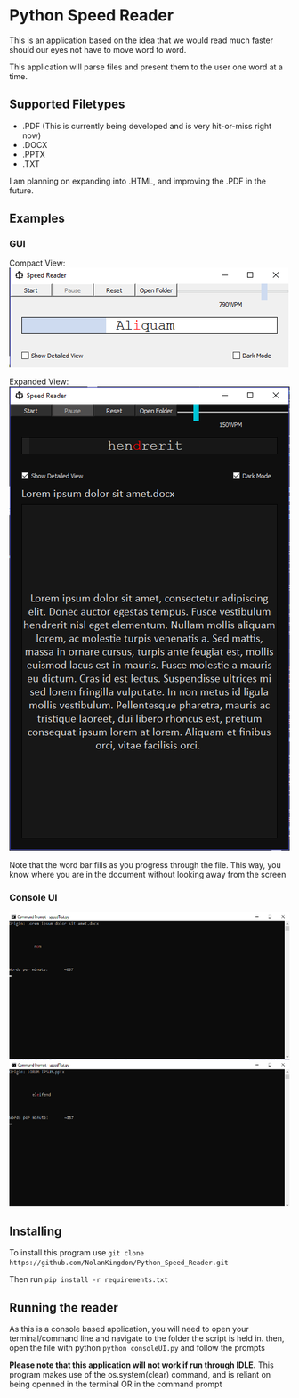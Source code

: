 # Python Speed Reader

This is an application based on the idea that we would read much faster should
our eyes not have to move word to word.

This application will parse files and present them to the user one word at a time.

## Supported Filetypes

- .PDF (This is currently being developed and is very hit-or-miss right now)
- .DOCX
- .PPTX
- .TXT

I am planning on expanding into .HTML, and improving the .PDF in the future.

## Examples

### GUI

Compact View:
![Speed Reader GUI](https://github.com/NolanKingdon/Python_Speed_Reader/blob/master/imgs/compact.PNG "Compact Screen Reader")

Expanded View:
![Speed Reader Darkmode Expanded](https://github.com/NolanKingdon/Python_Speed_Reader/blob/master/imgs/darkModeGUI.PNG "Dark Mode Expanded")

Note that the word bar fills as you progress through the file. This way, you know where you are in the document without looking away from the screen

### Console UI
![Speed Reader in Action](https://github.com/NolanKingdon/Python_Speed_Reader/blob/master/imgs/sample.PNG "Example of the Reader running")
![Speed Reader in Action](https://github.com/NolanKingdon/Python_Speed_Reader/blob/master/imgs/sample2.PNG "")

## Installing

To install this program use `git clone https://github.com/NolanKingdon/Python_Speed_Reader.git`

Then run `pip install -r requirements.txt`

## Running the reader

As this is a console based application, you will need to open your terminal/command line and navigate to the folder
the script is held in. then, open the file with python `python consoleUI.py` and follow the prompts

**Please note that this application will not work if run through IDLE.** This program makes use of the os.system(clear) command,
and is reliant on being openned in the terminal OR in the command prompt
